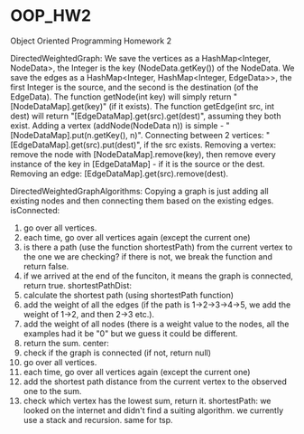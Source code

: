 # OOP_HW2
Object Oriented Programming Homework 2

DirectedWeightedGraph:
We save the vertices as a HashMap<Integer, NodeData>, the Integer is the key (NodeData.getKey()) of the NodeData.
We save the edges as a HashMap<Integer, HashMap<Integer, EdgeData>>, the first Integer is the source, and the second is the destination (of the EdgeData).
The function getNode(int key) will simply return "[NodeDataMap].get(key)" (if it exists).
The function getEdge(int src, int dest) will return "[EdgeDataMap].get(src).get(dest)", assuming they both exist.
Adding a vertex (addNode(NodeData n)) is simple - "[NodeDataMap].put(n.getKey(), n)".
Connecting between 2 vertices: "[EdgeDataMap].get(src).put(dest)", if the src exists.
Removing a vertex: remove the node with [NodeDataMap].remove(key), then remove every instance of the key in [EdgeDataMap] - if it is the source or the dest.
Removing an edge: [EdgeDataMap].get(src).remove(dest).

DirectedWeightedGraphAlgorithms:
Copying a graph is just adding all existing nodes and then connecting them based on the existing edges.
isConnected:
1. go over all vertices.
2. each time, go over all vertices again (except the current one)
3. is there a path (use the function shortestPath) from the current vertex to the one we are checking? if there is not, we break the function and return false.
4. if we arrived at the end of the funciton, it means the graph is connected, return true.
shortestPathDist:
1. calculate the shortest path (using shortestPath function)
2. add the weight of all the edges (if the path is 1->2->3->4->5, we add the weight of 1->2, and then 2->3 etc.).
3. add the weight of all nodes (there is a weight value to the nodes, all the examples had it be "0" but we guess it could be different.
4. return the sum.
center:
1. check if the graph is connected (if not, return null)
2. go over all vertices.
3. each time, go over all vertices again (except the current one)
4. add the shortest path distance from the current vertex to the observed one to the sum.
5. check which vertex has the lowest sum, return it.
shortestPath: we looked on the internet and didn't find a suiting algorithm. we currently use a stack and recursion. same for tsp.
